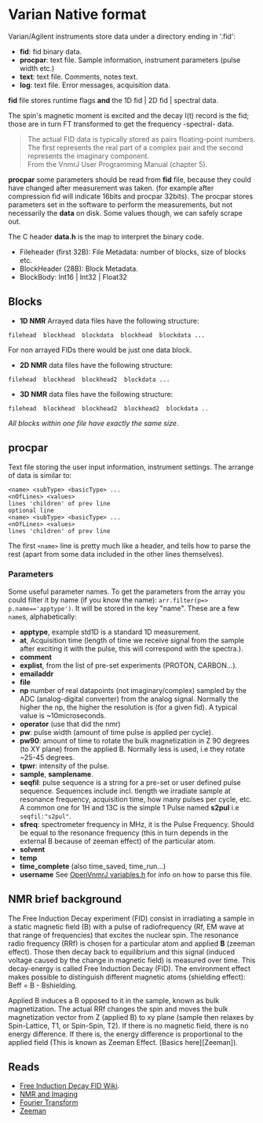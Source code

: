 # Varian Native format

Varian/Agilent instruments store data under a directory ending in '.fid': 
* **fid**: fid binary data.
* **procpar**: text file. Sample information, instrument parameters (pulse width etc.)
* **text**: text file. Comments, notes text.
* **log**: text file. Error messages, acquisition data.

**fid** file stores runtime flags **and** the 1D fid | 2D fid | spectral data.

The spin's magnetic moment is excited and the decay I(t) record is the fid; those are in turn FT transformed to get
the frequency -spectral- data.

> The actual FID data is typically stored as pairs floating-point numbers. The first represents the real part of a complex pair and the second represents the imaginary component.  
From the VnmrJ User Programming Manual (chapter 5).

**procpar** some parameters should be read from **fid** file, because they could have changed after measurement was taken. (for example after compression fid will indicate 16bits and procpar 32bits). The procpar stores parameters set in the software to perform the measurements, but not necessarily the **data** on disk. Some values though, we can safely scrape out. 

The C header **data.h** is the map to interpret the binary code.

* Fileheader (first 32B): File Metadata: number of blocks, size of blocks etc. 
* BlockHeader (28B): Block Metadata.
* BlockBody: Int16 | Int32 | Float32

## Blocks
* **1D NMR** Arrayed data files have the following structure:          
```
filehead  blockhead  blockdata  blockhead  blockdata ...  	
```								
For non arrayed FIDs there would be just one data block.

* **2D NMR** data files have the following structure:		
```
filehead  blockhead  blockhead2  blockdata ...		
```								

* **3D NMR** data files have the following structure:		
```
filehead  blockhead  blockhead2  blockhead2  blockdata ..	
```								
								
_All blocks within one file have exactly the same size_.
								


## procpar
Text file storing the user input information, instrument settings. The arrange of
data is similar to:
```
<name> <subType> <basicType> ...
<nOfLines> <values>
lines 'children' of prev line
optional line
<name> <subType> <basicType> ...
<nOfLines> <values>
lines 'children' of prev line
```

The first `<name>` line is pretty much like a header, and tells how to parse the rest (apart from some data
included in the other lines themselves).

### Parameters
Some useful parameter names. To get the parameters from the array you could filter it by name (if you know the name): `arr.filter(p=> p.name=='apptype')`. It will be stored in the key "name".
These are a few `name`s, alphabetically:

* **apptype**, example std1D is a standard 1D measurement.
* **at**, Acquisition time (length of time we receive signal from the sample after exciting it with
  the pulse, this will correspond with the spectra.).
* **comment**
* **explist**, from the list of pre-set experiments (PROTON, CARBON...).
* **emailaddr**
* **file**
* **np** number of real datapoints (not imaginary/complex) sampled by the ADC (analog-digital converter) from the analog signal. Normally the higher the np, the higher the resolution is (for a given fid). A typical value is ~10microseconds.
* **operator** (use that did the nmr)
* **pw**: pulse width (amount of time pulse is applied per cycle).
* **pw90**: amount of time to rotate the bulk magnetization in Z 90 degrees (to XY plane) from the applied B. Normally less is used, i.e they rotate ~25-45 degrees.
* **tpwr**: intensity of the pulse.
* **sample**, **samplename**.
* **seqfil**: pulse sequence is a string for a pre-set or user defined pulse sequence. Sequences include incl. tlength we irradiate sample at resonance frequency, acquisition time, how many pulses per cycle, etc. A common one for 1H and 13C is the simple 1 Pulse named **s2pul** i.e `seqfil:"s2pul"`.
* **sfreq**: spectrometer frequency in MHz, it is the Pulse Frequency. Should be equal to the
  resonance frequency (this in turn depends in the external B because of zeeman effect) of the
  particular atom.
* **solvent**
* **temp**
* **time\_complete** (also time\_saved, time\_run...)
* **username**
See [OpenVnmrJ variables.h](https://github.com/OpenVnmrJ/OpenVnmrJ/blob/master/src/vnmr/variables.h)
for info on how to parse this file.

## NMR brief background
The Free Induction Decay experiment (FID) consist in irradiating a sample in a static magnetic field (B) with a pulse of radiofrequency (Rf, EM wave at that range of frequencies) that excites the nuclear spin. The resonance radio frequency (RRf) is chosen for a particular atom and applied **B** (zeeman effect). Those then decay back to equilibrium and this signal (induced voltage caused by the change in magnetic field) is measured over time. This decay-energy is called Free Induction Decay (FID). The environment effect makes possible to distinguish different magnetic atoms (shielding effect): Beff = B - Bshielding.

Applied B induces a B opposed to it in the sample, known as bulk magnetization. The actual RRf changes the spin and moves the bulk magnetization vector from Z (applied B) to xy plane (sample then relaxes by Spin-Lattice, T1, or Spin-Spin, T2). If there is no magnetic field, there is no energy difference. If there is, the energy difference is proportional to the applied field (This is known as Zeeman Effect. [Basics here][Zeeman]). 

## Reads
* [Free Induction Decay FID Wiki](https://en.wikipedia.org/wiki/Free_induction_decay).
* [NMR and Imaging](https://www.cis.rit.edu/htbooks/mri/)
* [Fourier Transform](https://homepages.inf.ed.ac.uk/rbf/CVonline/LOCAL_COPIES/OWENS/LECT4/node2.html)
* [Zeeman](https://chem.libretexts.org/Bookshelves/Physical_and_Theoretical_Chemistry_Textbook_Maps/Supplemental_Modules_(Physical_and_Theoretical_Chemistry)/Spectroscopy/Magnetic_Resonance_Spectroscopies/Nuclear_Magnetic_Resonance/Nuclear_Magnetic_Resonance_II)
